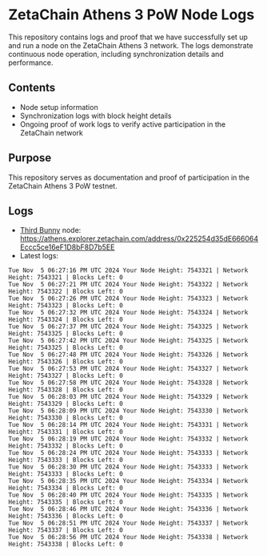 # ZetaChain Athens 3 PoW Node Logs
This repository contains logs and proof that we have successfully set up and run a node on the ZetaChain Athens 3 network. The logs demonstrate continuous node operation, including synchronization details and performance.

## Contents
- Node setup information
- Synchronization logs with block height details
- Ongoing proof of work logs to verify active participation in the ZetaChain network

## Purpose
This repository serves as documentation and proof of participation in the ZetaChain Athens 3 PoW testnet.

## Logs

- [Third Bunny](https://thirdbunny.xyz/) node: https://athens.explorer.zetachain.com/address/0x225254d35dE666064Eccc5ce16eF1D8bF8D7b5EE
- Latest logs:
```
Tue Nov  5 06:27:16 PM UTC 2024 Your Node Height: 7543321 | Network Height: 7543321 | Blocks Left: 0
Tue Nov  5 06:27:21 PM UTC 2024 Your Node Height: 7543322 | Network Height: 7543322 | Blocks Left: 0
Tue Nov  5 06:27:26 PM UTC 2024 Your Node Height: 7543323 | Network Height: 7543323 | Blocks Left: 0
Tue Nov  5 06:27:32 PM UTC 2024 Your Node Height: 7543324 | Network Height: 7543324 | Blocks Left: 0
Tue Nov  5 06:27:37 PM UTC 2024 Your Node Height: 7543325 | Network Height: 7543325 | Blocks Left: 0
Tue Nov  5 06:27:42 PM UTC 2024 Your Node Height: 7543325 | Network Height: 7543325 | Blocks Left: 0
Tue Nov  5 06:27:48 PM UTC 2024 Your Node Height: 7543326 | Network Height: 7543326 | Blocks Left: 0
Tue Nov  5 06:27:53 PM UTC 2024 Your Node Height: 7543327 | Network Height: 7543327 | Blocks Left: 0
Tue Nov  5 06:27:58 PM UTC 2024 Your Node Height: 7543328 | Network Height: 7543328 | Blocks Left: 0
Tue Nov  5 06:28:03 PM UTC 2024 Your Node Height: 7543329 | Network Height: 7543329 | Blocks Left: 0
Tue Nov  5 06:28:09 PM UTC 2024 Your Node Height: 7543330 | Network Height: 7543330 | Blocks Left: 0
Tue Nov  5 06:28:14 PM UTC 2024 Your Node Height: 7543331 | Network Height: 7543331 | Blocks Left: 0
Tue Nov  5 06:28:19 PM UTC 2024 Your Node Height: 7543332 | Network Height: 7543332 | Blocks Left: 0
Tue Nov  5 06:28:24 PM UTC 2024 Your Node Height: 7543333 | Network Height: 7543333 | Blocks Left: 0
Tue Nov  5 06:28:30 PM UTC 2024 Your Node Height: 7543333 | Network Height: 7543333 | Blocks Left: 0
Tue Nov  5 06:28:35 PM UTC 2024 Your Node Height: 7543334 | Network Height: 7543334 | Blocks Left: 0
Tue Nov  5 06:28:40 PM UTC 2024 Your Node Height: 7543335 | Network Height: 7543335 | Blocks Left: 0
Tue Nov  5 06:28:46 PM UTC 2024 Your Node Height: 7543336 | Network Height: 7543336 | Blocks Left: 0
Tue Nov  5 06:28:51 PM UTC 2024 Your Node Height: 7543337 | Network Height: 7543337 | Blocks Left: 0
Tue Nov  5 06:28:56 PM UTC 2024 Your Node Height: 7543338 | Network Height: 7543338 | Blocks Left: 0
```
